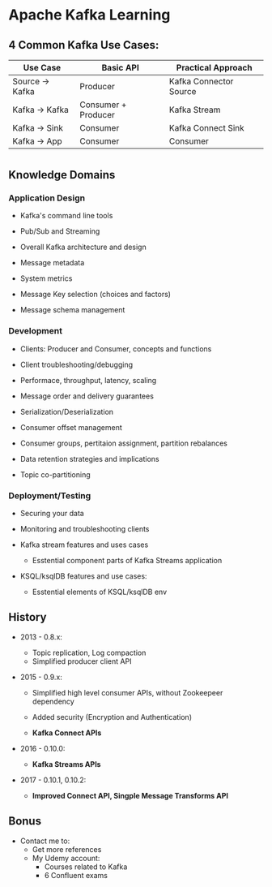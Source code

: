# Apache Kafka Learning


## 4 Common Kafka Use Cases:

| Use Case | Basic API | Practical Approach|
|----|----|----|
| Source -> Kafka | Producer | Kafka Connector Source|
| Kafka -> Kafka | Consumer + Producer | Kafka Stream|
| Kafka -> Sink | Consumer | Kafka Connect Sink|
| Kafka -> App | Consumer | Consumer |

#
## Knowledge Domains

### Application Design

- Kafka's command line tools

- Pub/Sub and Streaming

- Overall Kafka architecture and design

- Message metadata

- System metrics

- Message Key selection (choices and factors)

- Message schema management

### Development

- Clients: Producer and Consumer, concepts and functions

- Client troubleshooting/debugging

- Performace, throughput, latency, scaling

- Message order and delivery guarantees

- Serialization/Deserialization

- Consumer offset management

- Consumer groups, pertitaion assignment, partition rebalances

- Data retention strategies and implications

- Topic co-partitioning

### Deployment/Testing

- Securing your data

- Monitoring and troubleshooting clients

- Kafka stream features and uses cases
    - Esstential component parts of Kafka Streams application

- KSQL/ksqlDB features and use cases:
    - Esstential elements of KSQL/ksqlDB env


## History

- 2013 - 0.8.x:
    - Topic replication, Log compaction
    - Simplified producer client API

- 2015 - 0.9.x:
    - Simplified high level consumer APIs, without Zookeepeer dependency

    - Added security (Encryption and Authentication)

    - __Kafka Connect APIs__

- 2016 - 0.10.0:
    - __Kafka Streams APIs__

- 2017 - 0.10.1, 0.10.2:
    - __Improved Connect API, Singple Message Transforms API__

## Bonus
- Contact me to:
    - Get more references
    - My Udemy account:
        - Courses related to Kafka
        - 6 Confluent exams 